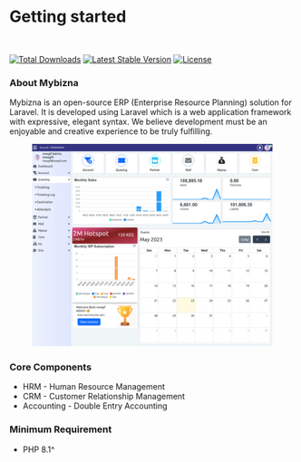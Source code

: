 # Getting started

[<img src="http://mybizna.com/wp-content/uploads/2021/11/logo.png" alt="" data-size="original">](https://mybizna.com)

[![Total Downloads](https://img.shields.io/packagist/dt/mybizna/mybizna)](https://packagist.org/packages/mybizna/mybizna) [![Latest Stable Version](https://img.shields.io/packagist/v/mybizna/mybizna)](https://packagist.org/packages/mybizna/mybizna) [![License](https://img.shields.io/packagist/l/mybizna/mybizna)](https://packagist.org/packages/mybizna/mybizna)

### About Mybizna

Mybizna is an open-source ERP (Enterprise Resource Planning) solution for Laravel. It is developed using Laravel which is a web application framework with expressive, elegant syntax. We believe development must be an enjoyable and creative experience to be truly fulfilling.

<figure><img src=".gitbook/assets/Laravel (3).png" alt=""><figcaption></figcaption></figure>

### Core Components

* HRM - Human Resource Management
* CRM - Customer Relationship Management
* Accounting - Double Entry Accounting

### Minimum Requirement

* PHP 8.1^

